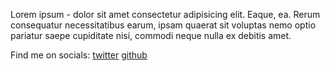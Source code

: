 Lorem ipsum - dolor sit amet consectetur adipisicing elit. Eaque, ea. Rerum
consequatur necessitatibus earum, ipsam quaerat sit voluptas nemo optio
pariatur saepe cupiditate nisi, commodi neque nulla ex debitis amet.

Find me on socials: [twitter](https://twitter.com/thesuryavivek) [github](https://github.com/thesuryavivek)

